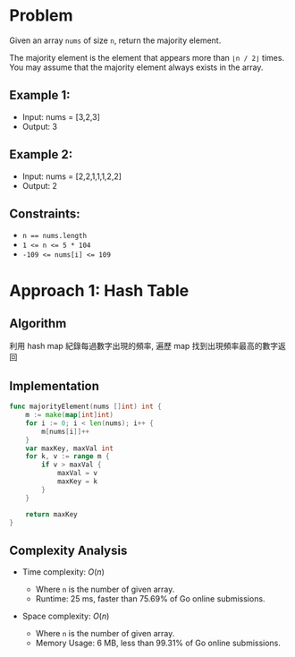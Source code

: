 # Problem

Given an array `nums` of size `n`, return the majority element.

The majority element is the element that appears more than `⌊n / 2⌋` times. You may assume that the majority element always exists in the array.

## Example 1:

- Input: nums = [3,2,3]
- Output: 3

## Example 2:

- Input: nums = [2,2,1,1,1,2,2]
- Output: 2

## Constraints:

- `n == nums.length`
- `1 <= n <= 5 * 104`
- `-109 <= nums[i] <= 109`

# Approach 1: Hash Table

## Algorithm

利用 hash map 紀錄每過數字出現的頻率, 遍歷 map 找到出現頻率最高的數字返回

## Implementation

```go
func majorityElement(nums []int) int {
	m := make(map[int]int)
	for i := 0; i < len(nums); i++ {
		m[nums[i]]++
	}
	var maxKey, maxVal int
	for k, v := range m {
		if v > maxVal {
			maxVal = v
			maxKey = k
		}
	}

	return maxKey
}
```


## Complexity Analysis

- Time complexity: $O(n)$
  - Where `n` is the number of given array.
  - Runtime: 25 ms, faster than 75.69% of Go online submissions.

- Space complexity: $O(n)$
  - Where `n` is the number of given array.
  - Memory Usage: 6 MB, less than 99.31% of Go online submissions.